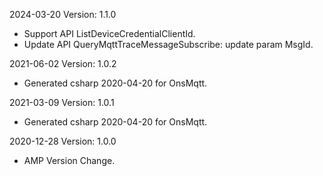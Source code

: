 2024-03-20 Version: 1.1.0
- Support API ListDeviceCredentialClientId.
- Update API QueryMqttTraceMessageSubscribe: update param MsgId.


2021-06-02 Version: 1.0.2
- Generated csharp 2020-04-20 for OnsMqtt.

2021-03-09 Version: 1.0.1
- Generated csharp 2020-04-20 for OnsMqtt.

2020-12-28 Version: 1.0.0
- AMP Version Change.

